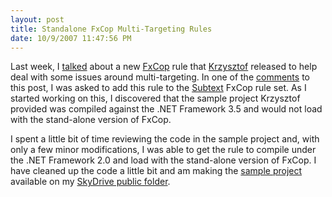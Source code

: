 ```yaml
---
layout: post
title: Standalone FxCop Multi-Targeting Rules
date: 10/9/2007 11:47:56 PM
---
```


Last week, I [talked](http://geekswithblogs.net/sdorman/archive/2007/10/05/Multi-Targeting-FxCop-Rules.aspx) about a new [FxCop](http://www.gotdotnet.com/Team/FxCop/) rule that [Krzysztof](http://blogs.msdn.com/kcwalina/archive/2007/10/02/Multi_2D00_TargetingAndFxCop.aspx "Krzysztof") released to help deal with some issues around multi-targeting. In one of the [comments](http://geekswithblogs.net/sdorman/archive/2007/10/05/Multi-Targeting-FxCop-Rules.aspx#145366) to this post, I was asked to add this rule to the [Subtext](http://subtextproject.com/) FxCop rule set. As I started working on this, I discovered that the sample project Krzysztof provided was compiled against the .NET Framework 3.5 and would not load with the stand-alone version of FxCop.

I spent a little bit of time reviewing the code in the sample project and, with only a few minor modifications, I was able to get the rule to compile under the .NET Framework 2.0 and load with the stand-alone version of FxCop. I have cleaned up the code a little bit and am making the [sample project](http://cid-93d618d639ec9651.skydrive.live.com/self.aspx/Public/MultitargettingRules.zip) available on my [SkyDrive public folder](http://cid-93d618d639ec9651.skydrive.live.com/self.aspx/Public/).
